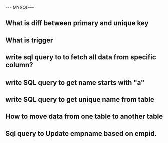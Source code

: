 
--- MYSQL---

## What is diff between primary and unique key
## What is trigger

## write sql query to to fetch all data from specific column?
## write SQL query to get name starts with "a"
## write SQL query to get unique name from table
## How to move data from one table to another table
## Sql query to Update empname based on empid.